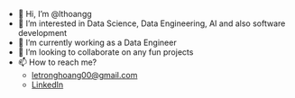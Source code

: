 - 👋 Hi, I’m @lthoangg
- 👀 I’m interested in Data Science, Data Engineering, AI and also software development
- 🌱 I’m currently working as a Data Engineer
- 💞️ I’m looking to collaborate on any fun projects
- 📫 How to reach me?
  + letronghoang00@gmail.com
  + [LinkedIn](https://www.linkedin.com/in/lthoangg/)

<!---
lthoangg/lthoangg is a ✨ special ✨ repository because its `README.md` (this file) appears on your GitHub profile.
You can click the Preview link to take a look at your changes.
--->
